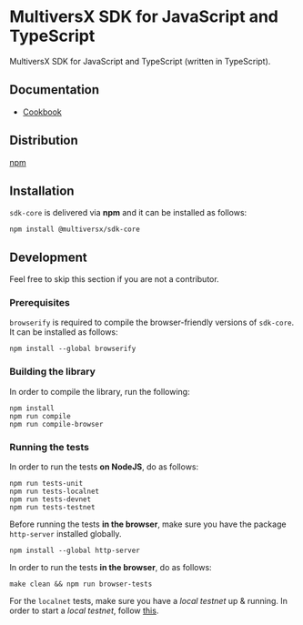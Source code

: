 # MultiversX SDK for JavaScript and TypeScript

MultiversX SDK for JavaScript and TypeScript (written in TypeScript).

## Documentation

 - [Cookbook](https://docs.multiversx.com/sdk-and-tools/erdjs/erdjs-cookbook/)

## Distribution

[npm](https://www.npmjs.com/package/@multiversx/sdk-core)

## Installation

`sdk-core` is delivered via **npm** and it can be installed as follows:

```
npm install @multiversx/sdk-core
```

## Development

Feel free to skip this section if you are not a contributor.

### Prerequisites

`browserify` is required to compile the browser-friendly versions of `sdk-core`. It can be installed as follows:

```
npm install --global browserify
```

### Building the library

In order to compile the library, run the following:

```
npm install
npm run compile
npm run compile-browser
```

### Running the tests

In order to run the tests **on NodeJS**, do as follows:

```
npm run tests-unit
npm run tests-localnet
npm run tests-devnet
npm run tests-testnet
```

Before running the tests **in the browser**, make sure you have the package `http-server` installed globally.

```
npm install --global http-server
```

In order to run the tests **in the browser**, do as follows:

```
make clean && npm run browser-tests
```

For the `localnet` tests, make sure you have a *local testnet* up & running. In order to start a *local testnet*, follow [this](https://docs.multiversx.com/developers/setup-local-testnet/).
